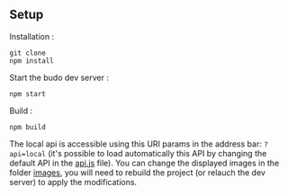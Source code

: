 ## Setup

Installation :

```shell
git clone
npm install
```

Start the budo dev server :

```shell
npm start
```

Build :

```shell
npm build
```

The local api is accessible using this URI params in the address bar: `?api=local` (it's possible to load automatically this API by changing the default API in the [api.js](api/api.js) file). You can change the displayed images in the folder [images](images), you will need to rebuild the project (or relauch the dev server) to apply the modifications.
